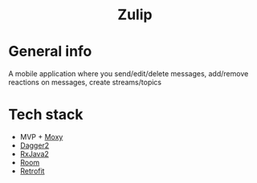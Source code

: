 <h1 align="center">Zulip</h1>

# General info
A mobile application where you send/edit/delete messages, add/remove reactions on messages, create streams/topics

# Tech stack
- MVP + [Moxy](https://github.com/Arello-Mobile/Moxy)
- [Dagger2](https://dagger.dev)
- [RxJava2](https://reactivex.io/documentation)
- [Room](https://developer.android.com/training/data-storage/room)
- [Retrofit](https://square.github.io/retrofit/)

